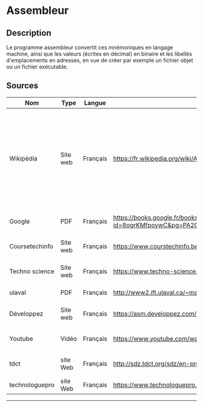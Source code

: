 # Assembleur

## Description
Le programme assembleur convertit ces mnémoniques en langage machine, ainsi que les valeurs (écrites en décimal) en binaire et les libellés d'emplacements en adresses, en vue de créer par exemple un fichier objet ou un fichier exécutable.
## Sources

Nom | Type | Langue | Lien | Description | Tags | Note
 --- | --- | --- | --- | --- | --- | --- 
Wikipédia | Site web | Français | https://fr.wikipedia.org/wiki/Assembleur | Un langage d'assemblage ou langage assembleur est le langage de plus bas niveau qui représente le langage machine sous une forme lisible par un humain | Assembleur |  4/5
Google | PDF | Français | https://books.google.fr/books?id=8ogrKMfpoywC&pg=PA20&dq=%22Assembleur%22+langage+1949#v=onepage&q=%22Assembleur%22%20langage%201949&f=false | Initialisation à la programmation | Assembleur |  1/5
Coursetechinfo | Site web | Français | https://www.courstechinfo.be/Programmation/IntroASM.html | Introduction au langage assembleur | Assembleur |  2/5
Techno science | Site web | Français | https://www.techno-science.net/glossaire-definition/Assembleur.html | Définition et Explications d'Assembleur | Assembleur |  3/5
ulaval | PDF | Français | http://www2.ift.ulaval.ca/~marchand/ift17583/Supplement2.pdf | Initiation à l'assembleur | Assembleur |  3/5
Développez | Site web | Français | https://asm.developpez.com/cours/ | Les cours et tutoriels d'Assembleur | Assembleur |  2/5
Youtube | Vidéo | Français | https://www.youtube.com/watch?v=fvtd2Ut3MHw | Les cours et tutoriels d'Assembleur | Assembleur |  2/5
tdct | site Web | Français | http://sdz.tdct.org/sdz/en-profondeur-avec-l-assembleur.html | Apprendre l'assembleur en profondeur | Assembleur |  2/5
technologuepro | site Web | Français | https://www.technologuepro.com/microprocesseur/programmation-assembleur-microprocesseur.htm | Programmation en assembleur | Assembleur |  3/5
  
  ---